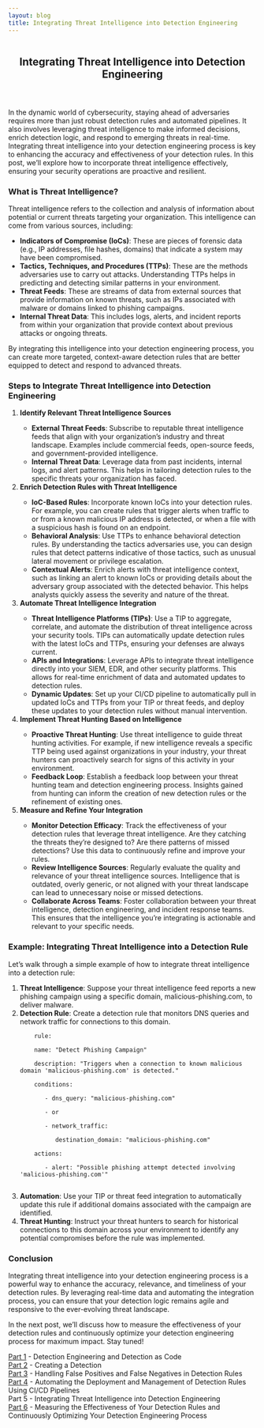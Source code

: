 ```yaml
---
layout: blog
title: Integrating Threat Intelligence into Detection Engineering
---
```



<div id="main" class="s-content__main large-8 column">
<article class="entry">

<header class="entry__header">

<h2 class="entry__title h1">
   Integrating Threat Intelligence into Detection Engineering
</h2>        
</header>

<div class="entry__content">
<p>In the dynamic world of cybersecurity, staying ahead of adversaries requires more than just robust detection rules and automated pipelines. It also involves leveraging threat intelligence to make informed decisions, enrich detection logic, and respond to emerging threats in real-time. Integrating threat intelligence into your detection engineering process is key to enhancing the accuracy and effectiveness of your detection rules. In this post, we’ll explore how to incorporate threat intelligence effectively, ensuring your security operations are proactive and resilient.</p>

<h3>What is Threat Intelligence?</h3>
<p>Threat intelligence refers to the collection and analysis of information about potential or current threats targeting your organization. This intelligence can come from various sources, including:
<ul>
    <li><strong>Indicators of Compromise (IoCs)</strong>: These are pieces of forensic data (e.g., IP addresses, file hashes, domains) that indicate a system may have been compromised.</li>
    <li><strong>Tactics, Techniques, and Procedures (TTPs)</strong>: These are the methods adversaries use to carry out attacks. Understanding TTPs helps in predicting and detecting similar patterns in your environment.</li>
    <li><strong>Threat Feeds</strong>: These are streams of data from external sources that provide information on known threats, such as IPs associated with malware or domains linked to phishing campaigns.</li>
    <li><strong>Internal Threat Data</strong>: This includes logs, alerts, and incident reports from within your organization that provide context about previous attacks or ongoing threats.</li>
</ul></p>
<p>By integrating this intelligence into your detection engineering process, you can create more targeted, context-aware detection rules that are better equipped to detect and respond to advanced threats.</p>

<h3>Steps to Integrate Threat Intelligence into Detection Engineering</h3>
<ol>
    <li><strong>Identify Relevant Threat Intelligence Sources</strong></li>
    <ul>
        <li><strong>External Threat Feeds</strong>: Subscribe to reputable threat intelligence feeds that align with your organization’s industry and threat landscape. Examples include commercial feeds, open-source feeds, and government-provided intelligence.</li>
        <li><strong>Internal Threat Data</strong>: Leverage data from past incidents, internal logs, and alert patterns. This helps in tailoring detection rules to the specific threats your organization has faced.</li>
    </ul>
    <li><strong>Enrich Detection Rules with Threat Intelligence</strong></li>
    <ul>
        <li><strong>IoC-Based Rules</strong>: Incorporate known IoCs into your detection rules. For example, you can create rules that trigger alerts when traffic to or from a known malicious IP address is detected, or when a file with a suspicious hash is found on an endpoint.</li>
        <li><strong>Behavioral Analysis</strong>: Use TTPs to enhance behavioral detection rules. By understanding the tactics adversaries use, you can design rules that detect patterns indicative of those tactics, such as unusual lateral movement or privilege escalation.</li>
        <li><strong>Contextual Alerts</strong>: Enrich alerts with threat intelligence context, such as linking an alert to known IoCs or providing details about the adversary group associated with the detected behavior. This helps analysts quickly assess the severity and nature of the threat.</li>
    </ul>
    <li><strong>Automate Threat Intelligence Integration</strong></li>
    <ul>
        <li><strong>Threat Intelligence Platforms (TIPs)</strong>: Use a TIP to aggregate, correlate, and automate the distribution of threat intelligence across your security tools. TIPs can automatically update detection rules with the latest IoCs and TTPs, ensuring your defenses are always current.</li>
        <li><strong>APIs and Integrations</strong>: Leverage APIs to integrate threat intelligence directly into your SIEM, EDR, and other security platforms. This allows for real-time enrichment of data and automated updates to detection rules.</li>
        <li><strong>Dynamic Updates</strong>: Set up your CI/CD pipeline to automatically pull in updated IoCs and TTPs from your TIP or threat feeds, and deploy these updates to your detection rules without manual intervention.</li>
    </ul>
    <li><strong>Implement Threat Hunting Based on Intelligence</strong></li>
    <ul>
        <li><strong>Proactive Threat Hunting</strong>: Use threat intelligence to guide threat hunting activities. For example, if new intelligence reveals a specific TTP being used against organizations in your industry, your threat hunters can proactively search for signs of this activity in your environment.</li>
        <li><strong>Feedback Loop</strong>: Establish a feedback loop between your threat hunting team and detection engineering process. Insights gained from hunting can inform the creation of new detection rules or the refinement of existing ones.</li>
    </ul>
    <li><strong>Measure and Refine Your Integration</strong></li>
    <ul>
        <li><strong>Monitor Detection Efficacy</strong>: Track the effectiveness of your detection rules that leverage threat intelligence. Are they catching the threats they’re designed to? Are there patterns of missed detections? Use this data to continuously refine and improve your rules.</li>
        <li><strong>Review Intelligence Sources</strong>: Regularly evaluate the quality and relevance of your threat intelligence sources. Intelligence that is outdated, overly generic, or not aligned with your threat landscape can lead to unnecessary noise or missed detections.</li>
        <li><strong>Collaborate Across Teams</strong>: Foster collaboration between your threat intelligence, detection engineering, and incident response teams. This ensures that the intelligence you’re integrating is actionable and relevant to your specific needs.</li>
    </ul>
</ol>
<h3>Example: Integrating Threat Intelligence into a Detection Rule</h3>
<p>Let’s walk through a simple example of how to integrate threat intelligence into a detection rule:
<ol>
    <li><strong>Threat Intelligence</strong>: Suppose your threat intelligence feed reports a new phishing campaign using a specific domain, malicious-phishing.com, to deliver malware.</li>
    <li><strong>Detection Rule</strong>: Create a detection rule that monitors DNS queries and network traffic for connections to this domain.</li>
    <code>
    rule:<br>
    name: "Detect Phishing Campaign"<br>
    description: "Triggers when a connection to known malicious domain 'malicious-phishing.com' is detected."<br>
    conditions:<br>
    &nbsp; &nbsp;- dns_query: "malicious-phishing.com"<br>
    &nbsp; &nbsp;- or<br>
    &nbsp; &nbsp;- network_traffic:<br>
    &nbsp; &nbsp;&nbsp; &nbsp;destination_domain: "malicious-phishing.com"<br>
    actions:<br>
    &nbsp; &nbsp;- alert: "Possible phishing attempt detected involving 'malicious-phishing.com'"<br>
    </code>
    <li><strong>Automation</strong>: Use your TIP or threat feed integration to automatically update this rule if additional domains associated with the campaign are identified.</li>
    <li><strong>Threat Hunting</strong>: Instruct your threat hunters to search for historical connections to this domain across your environment to identify any potential compromises before the rule was implemented.</li>
</ol></p>
<h3>Conclusion</h3>
<p>Integrating threat intelligence into your detection engineering process is a powerful way to enhance the accuracy, relevance, and timeliness of your detection rules. By leveraging real-time data and automating the integration process, you can ensure that your detection logic remains agile and responsive to the ever-evolving threat landscape.</p>

<p>In the next post, we’ll discuss how to measure the effectiveness of your detection rules and continuously optimize your detection engineering process for maximum impact. Stay tuned!</p> 

<p><a href="../19/Detection-As-Code.html">Part 1</a> - Detection Engineering and Detection as Code<br>
<a href="../20/Creating-a-Detection.html">Part 2</a> - Creating a Detection<br>
<a href="../22/Detection-False-True-Positives.html">Part 3</a> - Handling False Positives and False Negatives in Detection Rules<br>
<a href="../23/Automating-the-Deployment-and-Management-of-Detection-Rules-Using-CI-CD-Pipelines.html">Part 4</a> - Automating the Deployment and Management of Detection Rules Using CI/CD Pipelines<br>
Part 5 - Integrating Threat Intelligence into Detection Engineering<br>
<a href="../27/Detection_Effectiveness.html">Part 6</a> - Measuring the Effectiveness of Your Detection Rules and Continuously Optimizing Your Detection Engineering Process</p>


</div>
</article> <!-- end entry -->

</div> <!-- end main -->  